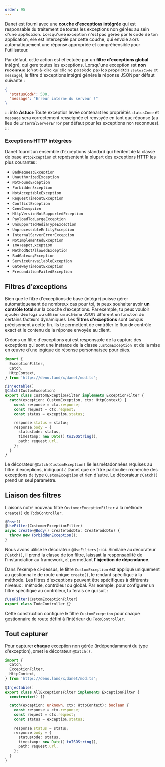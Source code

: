 ```yaml
---
order: 95
---
```


Danet est fourni avec une **couche d'exceptions intégrée** qui est responsable du traitement de toutes les exceptions non gérées au sein d'une application. Lorsqu'une exception n'est pas gérée par le code de ton application, elle est interceptée par cette couche, qui envoie alors automatiquement une réponse appropriée et compréhensible pour l'utilisateur.

Par défaut, cette action est effectuée par un **filtre d'exceptions global** intégré, qui gère toutes les exceptions. Lorsqu'une exception est **non reconnue** (c'est-à-dire qu'elle ne possède pas les propriétés `statusCode` et `message`), le filtre d'exceptions intégré génère la réponse JSON par défaut suivante :

```json
{
  "statusCode": 500,
  "message": "Erreur interne du serveur !"
}
```

::: info **Astuce**
Toute exception levée contenant les propriétés `statusCode` et `message` sera correctement renseignée et renvoyée en tant que réponse (au lieu de `InternalServerError` par défaut pour les exceptions non reconnues).
:::

### Exceptions HTTP intégrées

Danet fournit un ensemble d'exceptions standard qui héritent de la classe de base `HttpException` et représentent la plupart des exceptions HTTP les plus courantes :

- `BadRequestException`
- `UnauthorizedException`
- `NotFoundException`
- `ForbiddenException`
- `NotAcceptableException`
- `RequestTimeoutException`
- `ConflictException`
- `GoneException`
- `HttpVersionNotSupportedException`
- `PayloadTooLargeException`
- `UnsupportedMediaTypeException`
- `UnprocessableEntityException`
- `InternalServerErrorException`
- `NotImplementedException`
- `ImATeapotException`
- `MethodNotAllowedException`
- `BadGatewayException`
- `ServiceUnavailableException`
- `GatewayTimeoutException`
- `PreconditionFailedException`

## Filtres d'exceptions

Bien que le filtre d'exceptions de base (intégré) puisse gérer automatiquement de nombreux cas pour toi, tu peux souhaiter avoir **un contrôle total** sur la couche d'exceptions. Par exemple, tu peux vouloir ajouter des logs ou utiliser un schéma JSON différent en fonction de certains facteurs dynamiques. Les **filtres d'exceptions** sont conçus précisément à cette fin. Ils te permettent de contrôler le flux de contrôle exact et le contenu de la réponse envoyée au client.

Créons un filtre d'exceptions qui est responsable de la capture des exceptions qui sont une instance de la classe `CustomException`, et de la mise en œuvre d'une logique de réponse personnalisée pour elles.

```ts custom-exception.filter.ts
import {
  ExceptionFilter,
  Catch,
  HttpContext,
} from 'https://deno.land/x/danet/mod.ts';

@Injectable()
@Catch(CustomException)
export class CustomExceptionFilter implements ExceptionFilter {
  catch(exception: CustomException, ctx: HttpContext) {
    const response = ctx.response;
    const request = ctx.request;
    const status = exception.status;

    response.status = status;
    response.body = {
      statusCode: status,
      timestamp: new Date().toISOString(),
      path: request.url,
    };
  }
}
```

Le décorateur `@Catch(CustomException)` lie les métadonnées requises au filtre d'exceptions, indiquant à Danet que ce filtre particulier recherche des exceptions de type `CustomException` et rien d'autre. Le décorateur `@Catch()` prend un seul paramètre.

## Liaison des filtres

Liaisons notre nouveau filtre `CustomerExceptionFilter` à la méthode `create()` de `TodoController`.

```ts cats.controller.ts
@Post()
@UseFilter(CustomerExceptionFilter)
async create(@Body() createTodoDto: CreateTodoDto) {
  throw new ForbiddenException();
}
```

Nous avons utilisé le décorateur `@UseFilters()` ici. Similaire au décorateur `@Catch()`, il prend la classe de ton filtre, laissant la responsabilité de l'instanciation au framework, et permettant **l'injection de dépendance**.

Dans l'exemple ci-dessus, le filtre `CustomException` est appliqué uniquement au gestionnaire de route unique `create()`, le rendant spécifique à la méthode. Les filtres d'exceptions peuvent être spécifiques à différents niveaux : méthode, contrôleur ou global. Par exemple, pour configurer un filtre spécifique au contrôleur, tu ferais ce qui suit :

```ts cats.controller.ts
@UseFilter(CustomExceptionFilter)
export class TodoController {}
```

Cette construction configure le filtre `CustomException` pour chaque gestionnaire de route défini à l'intérieur du `TodoController`.

## Tout capturer

Pour capturer **chaque** exception non gérée (indépendamment du type d'exception), omet le décorateur `@Catch()`.
```typescript
import {
  Catch,
  ExceptionFilter,
  HttpContext,
} from 'https://deno.land/x/danet/mod.ts';

@Injectable()
export class AllExceptionsFilter implements ExceptionFilter {
  constructor() {}

  catch(exception: unknown, ctx: HttpContext): boolean {
    const response = ctx.response;
    const request = ctx.request;
    const status = exception.status;

    response.status = status;
    response.body = {
      statusCode: status,
      timestamp: new Date().toISOString(),
      path: request.url,
    };
  }
}
```
